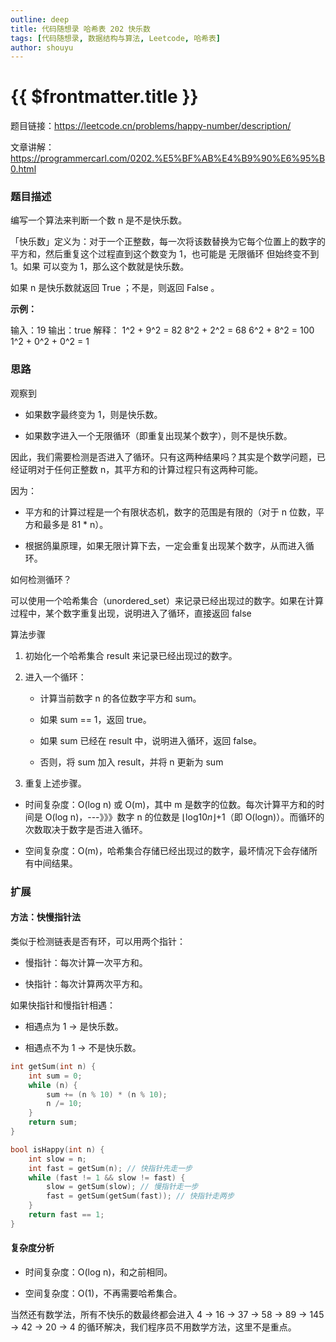 ```yaml
---
outline: deep
title: 代码随想录 哈希表 202 快乐数
tags: [代码随想录, 数据结构与算法, Leetcode, 哈希表]
author: shouyu
---
```


# {{ $frontmatter.title }}

题目链接：https://leetcode.cn/problems/happy-number/description/

文章讲解：https://programmercarl.com/0202.%E5%BF%AB%E4%B9%90%E6%95%B0.html

### 题目描述

编写一个算法来判断一个数 n 是不是快乐数。

「快乐数」定义为：对于一个正整数，每一次将该数替换为它每个位置上的数字的平方和，然后重复这个过程直到这个数变为 1，也可能是 无限循环 但始终变不到 1。如果 可以变为 1，那么这个数就是快乐数。

如果 n 是快乐数就返回 True ；不是，则返回 False 。

**示例：**

输入：19
输出：true
解释：
1^2 + 9^2 = 82
8^2 + 2^2 = 68
6^2 + 8^2 = 100
1^2 + 0^2 + 0^2 = 1

### 思路

观察到

- 如果数字最终变为 1，则是快乐数。

- 如果数字进入一个无限循环（即重复出现某个数字），则不是快乐数。

因此，我们需要检测是否进入了循环。只有这两种结果吗？其实是个数学问题，已经证明对于任何正整数 n，其平方和的计算过程只有这两种可能。

因为：

- 平方和的计算过程是一个有限状态机，数字的范围是有限的（对于 n 位数，平方和最多是 81 \* n）。

- 根据鸽巢原理，如果无限计算下去，一定会重复出现某个数字，从而进入循环。

如何检测循环？

可以使用一个哈希集合（unordered_set）来记录已经出现过的数字。如果在计算过程中，某个数字重复出现，说明进入了循环，直接返回 false

算法步骤

1. 初始化一个哈希集合 result 来记录已经出现过的数字。
2. 进入一个循环：

   - 计算当前数字 n 的各位数字平方和 sum。

   - 如果 sum == 1，返回 true。

   - 如果 sum 已经在 result 中，说明进入循环，返回 false。

   - 否则，将 sum 加入 result，并将 n 更新为 sum

3. 重复上述步骤。

- 时间复杂度：O(log n) 或 O(m)，其中 m 是数字的位数。每次计算平方和的时间是 O(log n)，---》》》数字 n 的位数是 ⌊log10*n*⌋+1（即 O(log⁡n)）。而循环的次数取决于数字是否进入循环。

- 空间复杂度：O(m)，哈希集合存储已经出现过的数字，最坏情况下会存储所有中间结果。

### 扩展

#### 方法：快慢指针法

类似于检测链表是否有环，可以用两个指针：

- 慢指针：每次计算一次平方和。

- 快指针：每次计算两次平方和。

如果快指针和慢指针相遇：

- 相遇点为 1 → 是快乐数。

- 相遇点不为 1 → 不是快乐数。

```cpp
int getSum(int n) {
    int sum = 0;
    while (n) {
        sum += (n % 10) * (n % 10);
        n /= 10;
    }
    return sum;
}

bool isHappy(int n) {
    int slow = n;
    int fast = getSum(n); // 快指针先走一步
    while (fast != 1 && slow != fast) {
        slow = getSum(slow); // 慢指针走一步
        fast = getSum(getSum(fast)); // 快指针走两步
    }
    return fast == 1;
}
```

#### 复杂度分析

- 时间复杂度：O(log n)，和之前相同。

- 空间复杂度：O(1)，不再需要哈希集合。

当然还有数学法，所有不快乐的数最终都会进入 4 → 16 → 37 → 58 → 89 → 145 → 42 → 20 → 4 的循环解决，我们程序员不用数学方法，这里不是重点。
